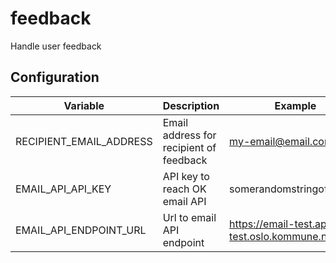 # feedback
Handle user feedback


<!-- CONFIGURATION -->
## Configuration
| Variable                        | Description                                                         | Example                                                |
|---------------------------------|---------------------------------------------------------------------|--------------------------------------------------------|
| RECIPIENT_EMAIL_ADDRESS         | Email address for recipient of feedback                             | my-email@email.com                                     |
| EMAIL_API_API_KEY               | API key to reach OK email API                                       | somerandomstringofletters                              |
| EMAIL_API_ENDPOINT_URL          | Url to email API endpoint                                           | https://email-test.api-test.oslo.kommune.no/email      |